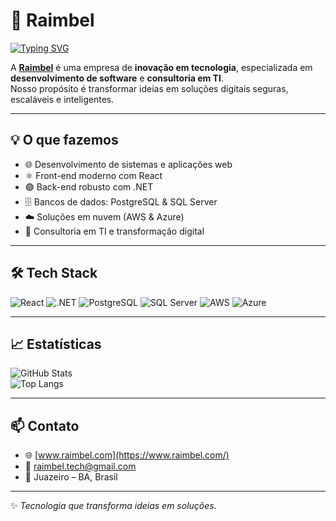 # 🚀 Raimbel

[![Typing SVG](https://readme-typing-svg.demolab.com?font=Fira+Code&size=22&pause=1000&color=00C7F7&width=700&lines=Bem-vindo+ao+GitHub+da+Raimbel!;Inovação+%7C+Tecnologia+%7C+Soluções+Digitais)](https://git.io/typing-svg)

A **[Raimbel](https://www.raimbel.com/)** é uma empresa de **inovação em tecnologia**, especializada em **desenvolvimento de software** e **consultoria em TI**.  
Nosso propósito é transformar ideias em soluções digitais seguras, escaláveis e inteligentes.

---

## 💡 O que fazemos
- 🌐 Desenvolvimento de sistemas e aplicações web
- ⚛️ Front-end moderno com React
- 🟣 Back-end robusto com .NET
- 🗄️ Bancos de dados: PostgreSQL & SQL Server
- ☁️ Soluções em nuvem (AWS & Azure)
- 🔧 Consultoria em TI e transformação digital

---

## 🛠️ Tech Stack

![React](https://img.shields.io/badge/React-20232A?style=for-the-badge&logo=react&logoColor=61DAFB)
![.NET](https://img.shields.io/badge/.NET-512BD4?style=for-the-badge&logo=dotnet&logoColor=white)
![PostgreSQL](https://img.shields.io/badge/PostgreSQL-316192?style=for-the-badge&logo=postgresql&logoColor=white)
![SQL Server](https://img.shields.io/badge/SQL%20Server-CC2927?style=for-the-badge&logo=microsoftsqlserver&logoColor=white)
![AWS](https://img.shields.io/badge/AWS-232F3E?style=for-the-badge&logo=amazonaws&logoColor=white)
![Azure](https://img.shields.io/badge/Azure-0078D4?style=for-the-badge&logo=microsoftazure&logoColor=white)

---

## 📈 Estatísticas

![GitHub Stats](https://github-readme-stats.vercel.app/api?username=Raimbel&show_icons=true&theme=radical)  
![Top Langs](https://github-readme-stats.vercel.app/api/top-langs/?username=Raimbel&layout=compact&theme=radical)

---

## 📫 Contato
- 🌐 [www.raimbel.com](https://www.raimbel.com/)  
- 📧 raimbel.tech@gmail.com  
- 📍 Juazeiro – BA, Brasil  

---

✨ *Tecnologia que transforma ideias em soluções.*

